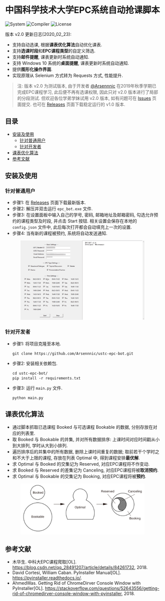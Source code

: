 # 中国科学技术大学EPC系统自动抢课脚本

![System](https://img.shields.io/badge/System-Windows%2010-brightgreen.svg)
![Compiler](https://img.shields.io/badge/Build-Python%203.6-brightgreen.svg)
![License](https://img.shields.io/badge/License-GPL,%20v3.0-blue.svg)

版本 v2.0 更新日志(2020_02_23):
- 支持自动选课, 根据**课表优化算法**自动优化课表.
- 支持**选课时段**和**EPC课程类型**的自定义筛选.
- 支持**邮件提醒**, 课表更新时系统自动通知.
- 支持 Windows 10 系统的**桌面提醒**, 课表更新时系统自动通知.
- 提供**图形化操作界面**.
- 实现原理从 Selenium 方式转为 Requests 方式, 性能提升.

> 注: 版本 v2.0 为测试版本, 由于开发者 [@Arsennnic](https://github.com/Arsennnic) 在2019年秋季学期已完成EPC课程学习, 此后便不再有选课权限, 因此只对 v2.0 版本进行了局部的分段测试. 但欢迎各位学弟学妹试用 v2.0 版本, 如有问题可在 [Issues](https://github.com/Arsennnic/ustc-epc-bot/issues) 页面提交. 也可在 [Releases](https://github.com/Arsennnic/ustc-epc-bot/releases) 页面下载稳定运行的 v1.0 版本.

## 目录

- [安装及使用](#安装及使用)
    + [针对普通用户](#针对普通用户)
    + [针对开发者](#针对开发者)
- [课表优化算法](#课表优化算法)
- [参考文献](#参考文献)

## 安装及使用

### 针对普通用户

- 步骤1: 在 [Releases](https://github.com/Arsennnic/ustc-epc-bot/releases) 页面下载最新版本.
- 步骤2: 解压并双击运行 `epc_bot.exe` 文件.
- 步骤3: 在设置面板中输入自己的学号, 密码, 邮箱地址及邮箱密码, 勾选允许预约的课程类型及时段, 并点击 Start 按钮. 相关设置会保存在本地的 `config.json` 文件中, 此后每次打开都会自动填充上一次的设置. 
- 步骤4: 当有新的课程被预约, 系统将自动发送通知.

<p align="center">
    <img src="./doc/demo.gif" width="80%"/>
</p>

### 针对开发者

- 步骤1: 将项目克隆至本地.
    ```batch
    git clone https://github.com/Arsennnic/ustc-epc-bot.git
    ```
- 步骤2: 安装相关依赖包.
    ```batch
    cd ustc-epc-bot/
    pip install -r requirements.txt
    ```
- 步骤3: 运行 `main.py` 文件.
    ```batch
    python main.py
    ```

## 课表优化算法

- 通过脚本抓取已选课程 Booked 与可选课程 Bookable 的数据, 分别存放在对应的列表里.
- 取 Booked 与 Bookable 的并集, 并对所有数据排序: 上课时间对应时间戳从小到大排列, 学时从大到小排列.
- 遍历排序后的并集中的所有数据, 删除上课时间重复的数据; 取前若干个学时之和不大于上限的课程, 存放在列表 Optimal 中, 得到课程安排**最优解**.
- 求 Optimal 与 Booked 的交集记为 Reserved, 对应EPC课程将不作变动.
- 求 Booked 与 Reserved 的差集记为 Canceling, 对应EPC课程将被**取消预约**.
- 求 Optimal 与 Bookable 的交集记为 Booking, 对应EPC课程将被**预约**.

<p align="center">
    <img src="./doc/algorithm.svg" width="80%"/>
</p>

## 参考文献

- 木华生. 中科大EPC课程爬取[OL]. https://blog.csdn.net/qq_28491207/article/details/84261732, 2018.  
- David Cortesi, William Caban. PyInstaller Manual[OL]. https://pyinstaller.readthedocs.io/.  
- AhmedWas. Getting Rid of ChromeDirver Console Window with PyInstaller[OL]. https://stackoverflow.com/questions/52643556/getting-rid-of-chromedirver-console-window-with-pyinstaller, 2018.

